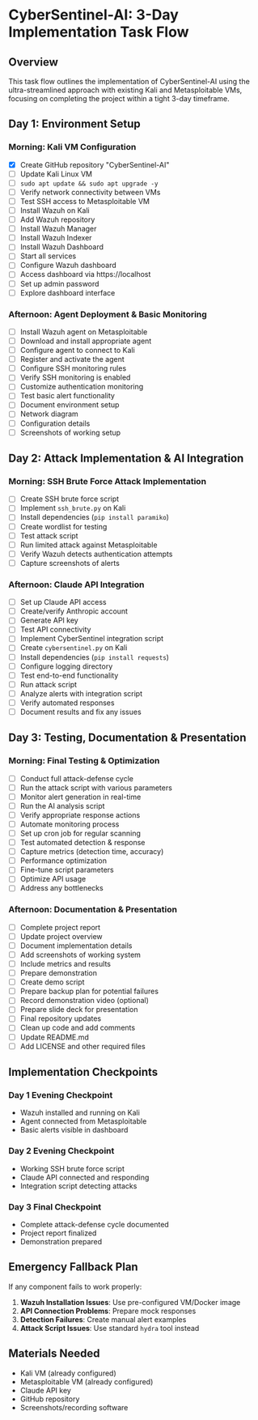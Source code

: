 # CyberSentinel-AI: 3-Day Implementation Task Flow

## Overview
This task flow outlines the implementation of CyberSentinel-AI using the ultra-streamlined approach with existing Kali and Metasploitable VMs, focusing on completing the project within a tight 3-day timeframe.

## Day 1: Environment Setup

### Morning: Kali VM Configuration
- [x] Create GitHub repository "CyberSentinel-AI"
- [ ] Update Kali Linux VM
 - [ ] `sudo apt update && sudo apt upgrade -y`
 - [ ] Verify network connectivity between VMs
 - [ ] Test SSH access to Metasploitable VM
- [ ] Install Wazuh on Kali
 - [ ] Add Wazuh repository
 - [ ] Install Wazuh Manager
 - [ ] Install Wazuh Indexer
 - [ ] Install Wazuh Dashboard
 - [ ] Start all services
- [ ] Configure Wazuh dashboard
 - [ ] Access dashboard via https://localhost
 - [ ] Set up admin password
 - [ ] Explore dashboard interface

### Afternoon: Agent Deployment & Basic Monitoring
- [ ] Install Wazuh agent on Metasploitable
 - [ ] Download and install appropriate agent
 - [ ] Configure agent to connect to Kali
 - [ ] Register and activate the agent
- [ ] Configure SSH monitoring rules
 - [ ] Verify SSH monitoring is enabled
 - [ ] Customize authentication monitoring
 - [ ] Test basic alert functionality
- [ ] Document environment setup
 - [ ] Network diagram
 - [ ] Configuration details
 - [ ] Screenshots of working setup

## Day 2: Attack Implementation & AI Integration

### Morning: SSH Brute Force Attack Implementation
- [ ] Create SSH brute force script
 - [ ] Implement `ssh_brute.py` on Kali
 - [ ] Install dependencies (`pip install paramiko`)
 - [ ] Create wordlist for testing
- [ ] Test attack script
 - [ ] Run limited attack against Metasploitable
 - [ ] Verify Wazuh detects authentication attempts
 - [ ] Capture screenshots of alerts

### Afternoon: Claude API Integration
- [ ] Set up Claude API access
 - [ ] Create/verify Anthropic account
 - [ ] Generate API key
 - [ ] Test API connectivity
- [ ] Implement CyberSentinel integration script
 - [ ] Create `cybersentinel.py` on Kali
 - [ ] Install dependencies (`pip install requests`)
 - [ ] Configure logging directory
- [ ] Test end-to-end functionality
 - [ ] Run attack script
 - [ ] Analyze alerts with integration script
 - [ ] Verify automated responses
 - [ ] Document results and fix any issues

## Day 3: Testing, Documentation & Presentation

### Morning: Final Testing & Optimization
- [ ] Conduct full attack-defense cycle
 - [ ] Run the attack script with various parameters
 - [ ] Monitor alert generation in real-time
 - [ ] Run the AI analysis script
 - [ ] Verify appropriate response actions
- [ ] Automate monitoring process
 - [ ] Set up cron job for regular scanning
 - [ ] Test automated detection & response
 - [ ] Capture metrics (detection time, accuracy)
- [ ] Performance optimization
 - [ ] Fine-tune script parameters
 - [ ] Optimize API usage
 - [ ] Address any bottlenecks

### Afternoon: Documentation & Presentation
- [ ] Complete project report
 - [ ] Update project overview
 - [ ] Document implementation details
 - [ ] Add screenshots of working system
 - [ ] Include metrics and results
- [ ] Prepare demonstration
 - [ ] Create demo script
 - [ ] Prepare backup plan for potential failures
 - [ ] Record demonstration video (optional)
 - [ ] Prepare slide deck for presentation
- [ ] Final repository updates
 - [ ] Clean up code and add comments
 - [ ] Update README.md
 - [ ] Add LICENSE and other required files

## Implementation Checkpoints

### Day 1 Evening Checkpoint
- Wazuh installed and running on Kali
- Agent connected from Metasploitable
- Basic alerts visible in dashboard

### Day 2 Evening Checkpoint
- Working SSH brute force script
- Claude API connected and responding
- Integration script detecting attacks

### Day 3 Final Checkpoint
- Complete attack-defense cycle documented
- Project report finalized
- Demonstration prepared

## Emergency Fallback Plan
If any component fails to work properly:
1. **Wazuh Installation Issues**: Use pre-configured VM/Docker image
2. **API Connection Problems**: Prepare mock responses
3. **Detection Failures**: Create manual alert examples
4. **Attack Script Issues**: Use standard `hydra` tool instead

## Materials Needed
- Kali VM (already configured)
- Metasploitable VM (already configured)
- Claude API key
- GitHub repository
- Screenshots/recording software
